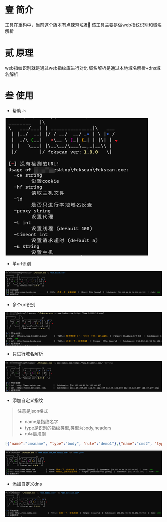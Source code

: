 # 壹 简介

工具在重构中，当前这个版本有点辣鸡垃圾🌚
该工具主要是做web指纹识别和域名解析

# 贰 原理

web指纹识别就是通过web指纹库进行对比
域名解析是通过本地域名解析+dns域名解析

# 叁 使用

- 帮助`-h`

![image-20230410180949795](image/image-20230410180949795.png)

- 单url识别

![image-20230410182748465](image/image-20230410182748465.png)

- 多个url识别

![image-20230410182931617](image/image-20230410182931617.png)

- 只进行域名解析

![image-20230410183017422](image/image-20230410183017422.png)

- 添加自定义指纹

> 注意是json格式
> - name是指纹名字
> - type是识别的指纹类型,类型为body,headers
> - rule是规则

```json
[{"name":"cmsname", "type":"body", "rule":"demo1"},{"name":"cms2", "type":"headers", "rule":"demo2"}]
```

![image-20230412173154684](image/image-20230412173154684.png)

- 添加自定义dns

![image-20230412173314368](image/image-20230412173314368.png)
